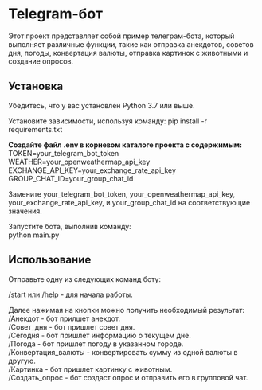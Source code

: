 # Telegram-бот
Этот проект представляет собой пример телеграм-бота, который выполняет различные функции, такие как отправка анекдотов, советов дня, погоды, конвертация валюты, отправка картинок с животными и создание опросов.

## **Установка**
Убедитесь, что у вас установлен Python 3.7 или выше.

Установите зависимости, используя команду:
pip install -r requirements.txt

**Создайте файл .env в корневом каталоге проекта с содержимым:**<br>
TOKEN=your_telegram_bot_token<br>
WEATHER=your_openweathermap_api_key<br>
EXCHANGE_API_KEY=your_exchange_rate_api_key<br>
GROUP_CHAT_ID=your_group_chat_id<br>

Замените your_telegram_bot_token, your_openweathermap_api_key, your_exchange_rate_api_key, и your_group_chat_id на соответствующие значения.

Запустите бота, выполнив команду:<br>
python main.py

## **Использование**

Отправьте одну из следующих команд боту:

/start или /help - для начала работы.<br>

Далее нажимая на кнопки можно получить необходимый результат:<br>
/Анекдот - бот прилшет анекдот.<br>
/Совет_дня - бот пришлет совет дня.<br>
/Сегодня - бот пришлет информацию о текущем дне.<br>
/Погода - бот пришлет погоду в указанном городе.<br>
/Конвертация_валюты - конвертировать сумму из одной валюты в другую.<br>
/Картинка - бот пришлет картинку с животным.<br>
/Создать_опрос - бот создаст опрос и отправить его в групповой чат.<br>
